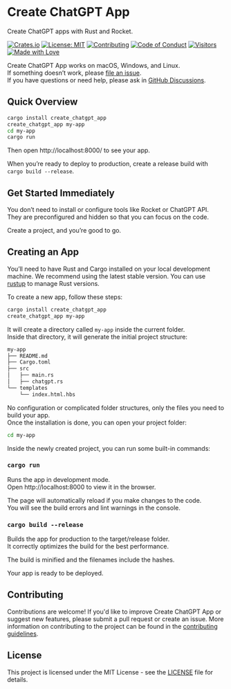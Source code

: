 # Create ChatGPT App

Create ChatGPT apps with Rust and Rocket.

[![Crates.io](https://img.shields.io/crates/v/create-chatpgpt-app.svg)](https://crates.io/crates/create_chatgpt_app)
[![License: MIT](https://img.shields.io/badge/License-MIT-green.svg)](https://opensource.org/licenses/MIT)
[![Contributing](https://img.shields.io/badge/Contributing-Guidelines-blue)](CONTRIBUTING.md)
[![Code of Conduct](https://img.shields.io/badge/Code%20of%20Conduct-Respectful-orange)](CODE_OF_CONDUCT.md)
[![Visitors](https://visitor-badge.glitch.me/badge?page_id=hummusonrails.create-chatgpt-app)](https://github.com/hummusonrails/create-chatgpt-app)
[![Made with Love](https://img.shields.io/badge/Made%20with-Love-ff69b4.svg)](https://shields.io/)

Create ChatGPT App works on macOS, Windows, and Linux.<br>
If something doesn’t work, please [file an issue](https://github.com/hummusonrails/create-chatgpt-app/issues/new).<br>
If you have questions or need help, please ask in [GitHub Discussions](https://github.com/hummusonrails/create-chatgpt-app/discussions).

## Quick Overview

```sh
cargo install create_chatgpt_app
create_chatgpt_app my-app
cd my-app
cargo run
```

Then open http://localhost:8000/ to see your app.

When you’re ready to deploy to production, create a release build with `cargo build --release`.

## Get Started Immediately

You don’t need to install or configure tools like Rocket or ChatGPT API.<br>
They are preconfigured and hidden so that you can focus on the code.

Create a project, and you’re good to go.

## Creating an App

You’ll need to have Rust and Cargo installed on your local development machine. We recommend using the latest stable version. You can use [rustup](https://rustup.rs/) to manage Rust versions.

To create a new app, follow these steps:

```sh
cargo install create_chatgpt_app
create_chatgpt_app my-app
```

It will create a directory called `my-app` inside the current folder.<br>
Inside that directory, it will generate the initial project structure:

```sh
my-app
├── README.md
├── Cargo.toml
├── src
│   ├── main.rs
│   ├── chatgpt.rs
└── templates
    └── index.html.hbs
```

No configuration or complicated folder structures, only the files you need to build your app.<br>
Once the installation is done, you can open your project folder:

```sh
cd my-app
```

Inside the newly created project, you can run some built-in commands:

### `cargo run`

Runs the app in development mode.<br>
Open http://localhost:8000 to view it in the browser.

The page will automatically reload if you make changes to the code.<br>
You will see the build errors and lint warnings in the console.

### `cargo build --release`

Builds the app for production to the target/release folder.<br>
It correctly optimizes the build for the best performance.

The build is minified and the filenames include the hashes.<br>

Your app is ready to be deployed.

## Contributing

Contributions are welcome! If you'd like to improve Create ChatGPT App or suggest new features, please submit a pull request or create an issue. More information on contributing to the project can be found in the [contributing guidelines](CONTRIBUTING.md).

## License

This project is licensed under the MIT License - see the [LICENSE](LICENSE) file for details.